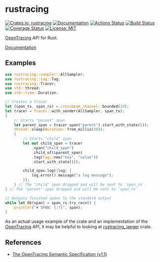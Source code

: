 rustracing
==========

[![Crates.io: rustracing](https://img.shields.io/crates/v/rustracing.svg)](https://crates.io/crates/rustracing)
[![Documentation](https://docs.rs/rustracing/badge.svg)](https://docs.rs/rustracing)
[![Actions Status](https://github.com/sile/rustracing/workflows/CI/badge.svg)](https://github.com/sile/rustracing/actions)
[![Build Status](https://travis-ci.org/sile/rustracing.svg?branch=master)](https://travis-ci.org/sile/rustracing)
[![Coverage Status](https://coveralls.io/repos/github/sile/rustracing/badge.svg?branch=master)](https://coveralls.io/github/sile/rustracing?branch=master)
[![License: MIT](https://img.shields.io/badge/license-MIT-blue.svg)](LICENSE)

[OpenTracing] API for Rust.

[Documentation](https://docs.rs/rustracing)

Examples
--------

```rust
use rustracing::sampler::AllSampler;
use rustracing::tag::Tag;
use rustracing::Tracer;
use std::thread;
use std::time::Duration;

// Creates a tracer
let (span_tx, span_rx) = crossbeam_channel::bounded(10);
let tracer = Tracer::with_sender(AllSampler, span_tx);
{
    // Starts "parent" span
    let parent_span = tracer.span("parent").start_with_state(());
    thread::sleep(Duration::from_millis(10));
    {
        // Starts "child" span
        let mut child_span = tracer
            .span("child_span")
            .child_of(&parent_span)
            .tag(Tag::new("key", "value"))
            .start_with_state(());

        child_span.log(|log| {
            log.error().message("a log message");
        });
    } // The "child" span dropped and will be sent to `span_rx`
} // The "parent" span dropped and will be sent to `span_rx`

// Outputs finished spans to the standard output
while let Ok(span) = span_rx.try_recv() {
    println!("# SPAN: {:?}", span);
}
```

As an actual usage example of the crate and an implementation of the [OpenTracing] API,
it may be helpful to looking at [rustracing_jaeger] crate.

References
----------

- [The OpenTracing Semantic Specification (v1.1)][specification]

[OpenTracing]: http://opentracing.io/
[specification]: https://github.com/opentracing/specification/blob/master/specification.md
[rustracing_jaeger]: https://github.com/sile/rustracing_jaeger
